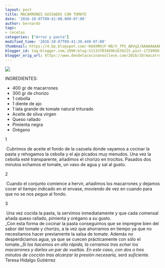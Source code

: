 ```yaml
---
layout: post
title: MACARRONES GUISADOS CON TOMATE
date: '2016-10-07T09:41:00.000-07:00'
author: bernardo
tags:
- recetas
categories: ["Arroz y pasta"]
modified_time: '2016-10-07T09:41:38.449-07:00'
thumbnail: https://4.bp.blogspot.com/-KQ4XRHjF-N8/V_fP5_ADVgI/AAAAAAAADDI/2hEH8bkGb4UTC2vmN3LbbDNuy8E7uM0PQCLcB/s72-c/P1470764macarr.JPG
blogger_id: tag:blogger.com,1999:blog-5113370346961639215.post-1729990360179875120
blogger_orig_url: https://www.dondelacocinanoslleve.com/2016/10/macarrones-guisados-con-tomate.html
---
```

![](https://4.bp.blogspot.com/-KQ4XRHjF-N8/V_fP5_ADVgI/AAAAAAAADDI/2hEH8bkGb4UTC2vmN3LbbDNuy8E7uM0PQCLcB/s400/P1470764macarr.JPG)

  
INGREDIENTES:
* 400 gr de macarrones 
* 300 gr de chorizo
* 1 cebolla
* 1 diente de ajo
* 1 lata grande de tomate natural triturado 
* Aceite de oliva virgen
* Queso rallado
* Pimienta negra
* Orégano  
  

1

 Cubrimos de aceite el fondo de la cazuela donde vayamos a cocinar la pasta y rehogamos la cebolla y el ajo picados muy menudos. Una vez la cebolla esté transparente, añadimos el chorizo en trocitos. Pasados dos minutos echamos el tomate, un vaso de agua y sal al gusto.  

2

 Cuando el conjunto comience a hervir, añadimos los macarrones y dejamos cocer el tiempo indicado en el envase, moviendo de vez en cuando para que no se nos pegue al fondo.  

3

 Una vez cocida la pasta, la servimos inmediatamente y que cada comensal añada queso rallado, pimienta y orégano a su gusto.  
_Con esta forma de cocinar la pasta conseguimos que se impregne bien del sabor del tomate y chorizo, a la vez que ahorramos en tiempo ya que no necesitamos hacer previamente la salsa de tomate. Además no desperdiciamos agua, ya que se cuecen prácticamente con sólo el tomate.__Si los hacemos en olla rápida, la cerramos tras echar los macarrones y darles un par de vueltas. En este caso, con dos o tres minutos de cocción tras alcanzar la presión necesaria, será suficiente._  
Teresa Hidalgo Gutiérrez
